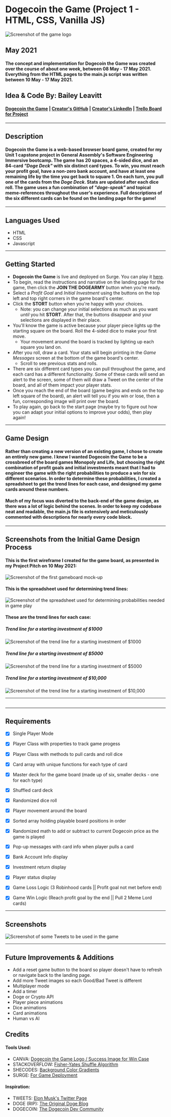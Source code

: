 # Dogecoin the Game (Project 1 - HTML, CSS, Vanilla JS)
![Screenshot of the game logo](css/images/logo01.png)
## May 2021
#### The concept and implementation for Dogecoin the Game was created over the course of about one week, between 08 May - 17 May 2021. Everything from the HTML pages to the main.js script was written between 10 May - 17 May 2021. 

## Idea & Code By: Bailey Leavitt

#### [Dogecoin the Game](http://dogecoin-the-game.surge.sh) | [Creator's GitHub](https://www.github.com/baileyjean) | [Creator's LinkedIn](https://www.linkedin.com/in/baileyleavitt) | [Trello Board for Project](https://trello.com/b/7AK9tUIU/vanilla-js-game)
***
## Description

#### **Dogecoin the Game** is a web-based browser board game, created for my Unit 1 capstone project in General Assembly's Software Engineering Immersive bootcamp. The game has 20 spaces, a 4-sided dice, and an 84-card *"Doge Deck"* with six distinct card types. To win, you must reach your profit goal, have a non-zero bank account, and have at least one remaining life by the time you get back to square 1. On each turn, you pull one of the cards from the *Doge Deck*. Stats are updated after each dice roll. The game uses a fun combination of *"doge-speak"* and topical meme-references throughout the user's experience. Full descriptions of the six different cards can be found on the landing page for the game!
***
## Languages Used
* HTML
* CSS
* Javascript
***
## Getting Started
* **Dogecoin the Game** is live and deployed on Surge. You can play it [here](http://dogecoin-the-game.surge.sh).
* To begin, read the instructions and narrative on the landing page for the game, then click the **JOIN THE DOGEARMY** button when you're ready.
* Select a *Profit Goal* and *Initial Investment* using the buttons on the top left and top right corners in the game board's center.
* Click the **STORT** button when you're happy with your choices. 
  * Note: you can change your initial selections as much as you want *until* you hit **STORT**. After that, the buttons disappear and your selections are displayed in their place.
* You'll know the game is active because your player piece lights up the starting square on the board. Roll the 4-sided dice to make your first move.
  * Your movement around the board is tracked by lighting up each square you land on.
* After you roll, draw a card. Your stats will begin printing in the *Game Messages* screen at the bottom of the game board's center.
  * Scroll to see previous stats and rolls.
* There are six different card types you can pull throughout the game, and each card has a different functionality. Some of these cards will send an alert to the screen, some of them will draw a Tweet on the center of the board, and all of them impact your player stats.
* Once you reach the end of the board (game begins and ends on the top left square of the board), an alert will tell you if you win or lose, then a fun, corresponding image will print over the board.
* To play again, go back to the start page (maybe try to figure out how you can adapt your initial options to improve your odds), then play again!
***
## Game Design
#### Rather than creating a new version of an existing game, I chose to create an entirely new game. I knew I wanted **Dogecoin the Game** to be a crossbreed of the board games Monopoly and Life, but choosing the right combination of profit goals and initial investments meant that I had to engineer the game with the right probabilities to produce a win for six different scenarios. In order to determine these probabilities, I created a spreadsheet to get the trend lines for each case, and designed my game cards around these numbers.
#### Much of my focus was diverted to the back-end of the game design, as there was **a lot** of logic behind the scenes. In order to keep my codebase neat and readable, the main.js file is extensively and meticulously commented with descriptions for nearly every code block. 
***
## Screenshots from the Initial Game Design Process

#### This is the first wireframe I created for the game board, as presented in my Project Pitch on 10 May 2021:
![Screenshot of the first gameboard mock-up](css/images/gameBoardMockUp.png)
#### This is the spreadsheet used for determining trend lines:
![Screenshot of the spreadsheet used for determining probabilities needed in game play](css/images/priceIncrementing.png)
#### These are the trend lines for each case:
##### Trend line for a starting investment of $1000
![Screenshot of the trend line for a starting investment of $1000](css/images/1000-starting.png)
##### Trend line for a starting investment of $5000
![Screenshot of the trend line for a starting investment of $5000](css/images/5000-starting.png)
##### Trend line for a starting investment of $10,000
![Screenshot of the trend line for a starting investment of $10,000](css/images/10000-starting.png)
***
## 
***
## Requirements
- [x] Single Player Mode
- [x] Player Class with properties to track game progess
- [x] Player Class with methods to pull cards and roll dice
- [x] Card array with unique functions for each type of card
- [x] Master deck for the game board (made up of six, smaller decks - one for each type)
- [x] Shuffled card deck
- [x] Randomized dice roll
- [x] Player movement around the board
- [x] Sorted array holding playable board positions in order
- [x] Randomized math to add or subtract to current Dogecoin price as the game is played
- [x] Pop-up messages with card info when player pulls a card
- [x] Bank Account Info display
- [x] Investment return display
- [x] Player status display
- [x] Game Loss Logic (3 Robinhood cards || Profit goal not met before end)
- [x] Game Win Logic (Reach profit goal by the end || Pull 2 Meme Lord cards)


***
## Screenshots
![Screenshot of some Tweets to be used in the game](css/images/elonTweets.png)
***

## Future Improvements & Additions
- Add a reset game button to the board so player doesn't have to refresh or navigate back to the landing page.
- Add more Tweet images so each Good/Bad Tweet is different
- Multiplayer mode
- Add a timer
- Doge or Crypto API
- Player piece animations
- Dice animations
- Card animations
- Human vs AI


## Credits
#### Tools Used:
- CANVA: [Dogecoin the Game Logo / Success Image for Win Case](https://www.canva.com/)
- STACKOVERFLOW: [Fisher-Yates Shuffle Algorithm](https://stackoverflow.com/questions/2450954/how-to-randomize-shuffle-a-javascript-array)
- SHECODES: [Background Color Gradients](https://www.csscolorgradients.com/)
- SURGE: [For Game Deployment](https://surge.sh/)

#### Inspiration:
- TWEETS: [Elon Musk's Twitter Page](https://twitter.com/elonmusk)
- DOGE (RIP): [The Original Doge Blog](https://kabosu112.exblog.jp/9944144/)
- DOGECOIN: [The Dogecoin Dev Community](https://dogecoin.com/)